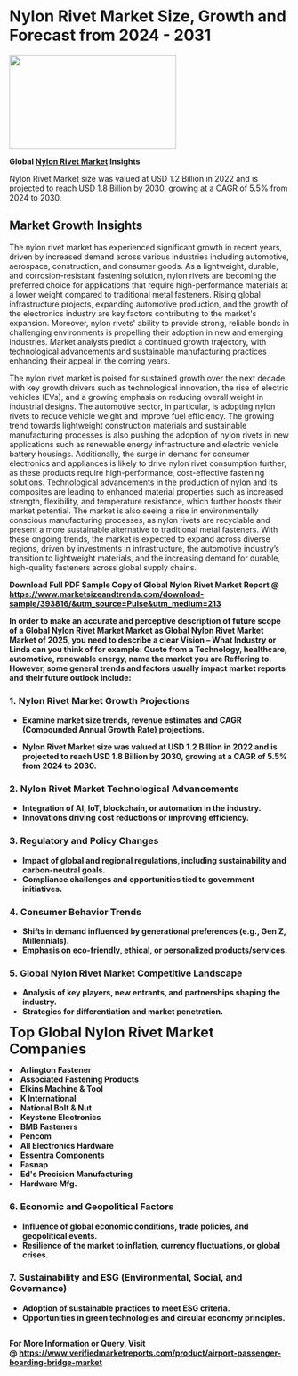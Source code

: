<H1>Nylon Rivet Market Size, Growth and Forecast from 2024 - 2031</H1><img class="aligncenter size-medium wp-image-584254" src="https://thirdeyenews.in/wp-content/uploads/2024/09/Global-Market-Research-300x168.jpeg" alt="" width="300" height="168" /><p><strong>Global&nbsp;<a href="https://www.marketsizeandtrends.com/download-sample/393816/&amp;utm_source=Pulse&amp;utm_medium=213">Nylon Rivet Market</a> Insights</strong></p><p>Nylon Rivet Market size was valued at USD 1.2 Billion in 2022 and is projected to reach USD 1.8 Billion by 2030, growing at a CAGR of 5.5% from 2024 to 2030.</p><p><h2>Market Growth Insights</h2> <p>The nylon rivet market has experienced significant growth in recent years, driven by increased demand across various industries including automotive, aerospace, construction, and consumer goods. As a lightweight, durable, and corrosion-resistant fastening solution, nylon rivets are becoming the preferred choice for applications that require high-performance materials at a lower weight compared to traditional metal fasteners. Rising global infrastructure projects, expanding automotive production, and the growth of the electronics industry are key factors contributing to the market's expansion. Moreover, nylon rivets' ability to provide strong, reliable bonds in challenging environments is propelling their adoption in new and emerging industries. Market analysts predict a continued growth trajectory, with technological advancements and sustainable manufacturing practices enhancing their appeal in the coming years.</p> <p><strong></strong></p> <p>The nylon rivet market is poised for sustained growth over the next decade, with key growth drivers such as technological innovation, the rise of electric vehicles (EVs), and a growing emphasis on reducing overall weight in industrial designs. The automotive sector, in particular, is adopting nylon rivets to reduce vehicle weight and improve fuel efficiency. The growing trend towards lightweight construction materials and sustainable manufacturing processes is also pushing the adoption of nylon rivets in new applications such as renewable energy infrastructure and electric vehicle battery housings. Additionally, the surge in demand for consumer electronics and appliances is likely to drive nylon rivet consumption further, as these products require high-performance, cost-effective fastening solutions. Technological advancements in the production of nylon and its composites are leading to enhanced material properties such as increased strength, flexibility, and temperature resistance, which further boosts their market potential. The market is also seeing a rise in environmentally conscious manufacturing processes, as nylon rivets are recyclable and present a more sustainable alternative to traditional metal fasteners. With these ongoing trends, the market is expected to expand across diverse regions, driven by investments in infrastructure, the automotive industry’s transition to lightweight materials, and the increasing demand for durable, high-quality fasteners across global supply chains. <p><strong></p><p><span class=""><strong>Download Full PDF Sample Copy of Global Nylon Rivet Market Report</strong> @ <a href="https://www.marketsizeandtrends.com/download-sample/393816/&amp;utm_source=Pulse&amp;utm_medium=213" target="_blank">https://www.marketsizeandtrends.com/download-sample/393816/&amp;utm_source=Pulse&amp;utm_medium=213</a></span></p><p>In order to make an accurate and perceptive description of future scope of a Global&nbsp;Nylon Rivet Market Market as Global&nbsp;Nylon Rivet Market Market of 2025, you need to describe a clear Vision &ndash; What Industry or Linda can you think of for example: Quote from a Technology, healthcare, automotive, renewable energy, name the market you are Reffering to. However, some general trends and factors usually impact market reports and their future outlook include:</p><h3>1.&nbsp;<strong>Nylon Rivet Market Growth Projections</strong></h3><ul><li>Examine market size trends, revenue estimates and CAGR (Compounded Annual Growth Rate) projections.</li><li><p>Nylon Rivet Market size was valued at USD 1.2 Billion in 2022 and is projected to reach USD 1.8 Billion by 2030, growing at a CAGR of 5.5% from 2024 to 2030.</p></li></ul><h3>2.&nbsp;<strong>Nylon Rivet Market Technological Advancements</strong></h3><ul><li>Integration of AI, IoT, blockchain, or automation in the industry.</li><li>Innovations driving cost reductions or improving efficiency.</li></ul><h3>3.&nbsp;<strong>Regulatory and Policy Changes</strong></h3><ul><li>Impact of global and regional regulations, including sustainability and carbon-neutral goals.</li><li>Compliance challenges and opportunities tied to government initiatives.</li></ul><h3>4.&nbsp;<strong>Consumer Behavior Trends</strong></h3><ul><li>Shifts in demand influenced by generational preferences (e.g., Gen Z, Millennials).</li><li>Emphasis on eco-friendly, ethical, or personalized products/services.</li></ul><h3>5.&nbsp;<strong>Global Nylon Rivet Market Competitive Landscape</strong></h3><ul><li>Analysis of key players, new entrants, and partnerships shaping the industry.</li><li>Strategies for differentiation and market penetration.</li></ul><p data-pm-slice="1 1 []"><span style="color: inherit; font-family: inherit; font-size: 25px;">Top Global Nylon Rivet Market Companies</span></p><div class="" data-test-id=""><p><li>Arlington Fastener</li><li> Associated Fastening Products</li><li> Elkins Machine & Tool</li><li> K International</li><li> National Bolt & Nut</li><li> Keystone Electronics</li><li> BMB Fasteners</li><li> Pencom</li><li> All Electronics Hardware</li><li> Essentra Components</li><li> Fasnap</li><li> Ed's Precision Manufacturing</li><li> Hardware Mfg.</li></p></div><h3>6.&nbsp;<strong>Economic and Geopolitical Factors</strong></h3><ul><li>Influence of global economic conditions, trade policies, and geopolitical events.</li><li>Resilience of the market to inflation, currency fluctuations, or global crises.</li></ul><h3>7.&nbsp;<strong>Sustainability and ESG (Environmental, Social, and Governance)</strong></h3><ul><li>Adoption of sustainable practices to meet ESG criteria.</li><li>Opportunities in green technologies and circular economy principles.</li></ul><h2><strong style="font-size: 14px;">For More Information or Query, Visit @&nbsp;</strong><a style="background-color: #ffffff; font-size: 14px;" href="https://www.marketsizeandtrends.com/report/nylon-rivet-market/" target="_blank">https://www.verifiedmarketreports.com/product/airport-passenger-boarding-bridge-market</a></h2>
